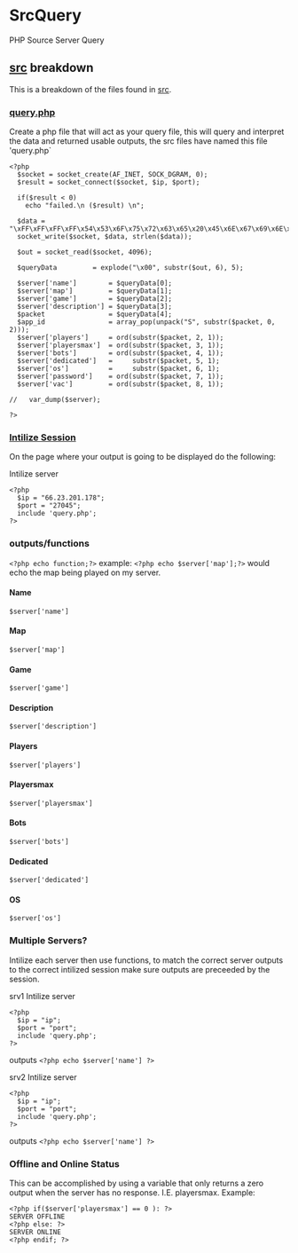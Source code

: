 # SrcQuery
PHP Source Server Query

## [src](https://github.com/isteinbrook/SrcSrvQuery/tree/master/src) breakdown
This is a breakdown of the files found in [src](https://github.com/isteinbrook/SrcSrvQuery/tree/master/src).
### [query.php](https://github.com/isteinbrook/SrcSrvQuery/blob/master/src/query.php)
Create a php file that will act as your query file, this will query and interpret the data and returned usable outputs, the src files have named this file 'query.php`

```
<?php
  $socket = socket_create(AF_INET, SOCK_DGRAM, 0);
  $result = socket_connect($socket, $ip, $port);

  if($result < 0)
  	echo "failed.\n ($result) \n";

  $data = "\xFF\xFF\xFF\xFF\x54\x53\x6F\x75\x72\x63\x65\x20\x45\x6E\x67\x69\x6E\x65\x20\x51\x75\x65\x72\x79\x00";
  socket_write($socket, $data, strlen($data));

  $out = socket_read($socket, 4096);

  $queryData         = explode("\x00", substr($out, 6), 5);

  $server['name']        = $queryData[0];
  $server['map']         = $queryData[1];
  $server['game']        = $queryData[2];
  $server['description'] = $queryData[3];
  $packet                = $queryData[4];
  $app_id                = array_pop(unpack("S", substr($packet, 0, 2)));
  $server['players']     = ord(substr($packet, 2, 1));
  $server['playersmax']  = ord(substr($packet, 3, 1));
  $server['bots']        = ord(substr($packet, 4, 1));
  $server['dedicated']   =     substr($packet, 5, 1);
  $server['os']          =     substr($packet, 6, 1);
  $server['password']    = ord(substr($packet, 7, 1));
  $server['vac']         = ord(substr($packet, 8, 1));

//   var_dump($server);

?>
```

### [Intilize Session](https://github.com/isteinbrook/SrcSrvQuery/blob/master/src/servers.php)
On the page where your output is going to be displayed do the following:

Intilize server
```
<?php
  $ip = "66.23.201.178";
  $port = "27045";
  include 'query.php';  
?>
```

### outputs/functions
`<?php echo function;?>`
example:
`<?php echo $server['map'];?>`
would echo the map being played on my server.

#### Name
`$server['name']`

#### Map
`$server['map']`

#### Game
`$server['game']`

#### Description
`$server['description']`

#### Players
`$server['players']`

#### Playersmax
`$server['playersmax']`

#### Bots
`$server['bots']`

#### Dedicated
`$server['dedicated']`

#### OS
`$server['os']`

### Multiple Servers?
Intilize each server then use functions, to match the correct server outputs to the correct intilized session make sure outputs are preceeded by the session.

srv1
Intilize server
```
<?php
  $ip = "ip";
  $port = "port";
  include 'query.php';  
?>
```

outputs
`<?php echo $server['name'] ?>`

srv2
Intilize server
```
<?php
  $ip = "ip";
  $port = "port";
  include 'query.php';  
?>
```

outputs
`<?php echo $server['name'] ?>`

### Offline and Online Status
This can be accomplished by using a variable that only returns a zero output when the server has no response. I.E. playersmax. 
Example:
```
<?php if($server['playersmax'] == 0 ): ?>
SERVER OFFLINE
<?php else: ?>
SERVER ONLINE
<?php endif; ?>
```
